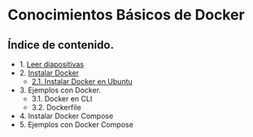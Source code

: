 # Conocimientos Básicos de Docker

## Índice de contenido.
* 1\. [Leer diapositivas](./pages/1._leer_diapositivas.md)
* 2\. [Instalar Docker](./pages/2._instalar_docker.md)
    * [2.1. Instalar Docker en Ubuntu](./pages/2._instalar_docker.md#21-en-ubuntu)
* 3\. Ejemplos con Docker.
    * 3.1. Docker en CLI
    * 3.2. Dockerfile
* 4\. Instalar Docker Compose
* 5\. Ejemplos con Docker Compose
